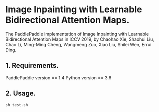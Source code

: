 # Image Inpainting with Learnable Bidirectional Attention Maps.
The PaddlePaddle implementation of Image Inpainting with Learnable Bidirectional Attention Maps in ICCV 2019, by Chaohao Xie, Shaohui Liu, Chao Li, Ming-Ming Cheng, Wangmeng Zuo, Xiao Liu, Shilei Wen, Errui Ding.

## 1. Requirements.
PaddlePaddle version == 1.4
Python version == 3.6

## 2. Usage.
```
sh test.sh
```
